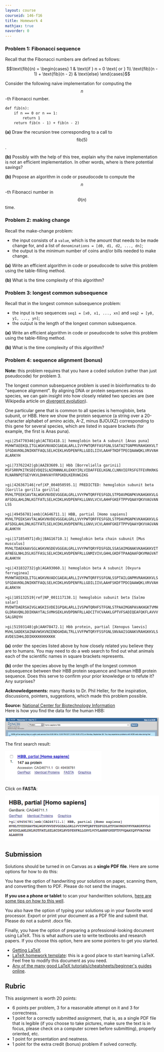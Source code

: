 ```yaml
---
layout: course
courseid: 146-f16
title: Homework 4
mathjax: true
navorder: 0
---
```


### Problem 1: Fibonacci sequence

Recall that the Fibonacci numbers are defined as follows:

$$\text{fib}(n) = \begin{cases}
1 & \text{if } n = 0 \text{ or } 1\\
\text{fib}(n - 1) + \text{fib}(n - 2) & \text{else}
\end{cases}$$

Consider the following naive implementation for computing the $$n$$-th Fibonacci number.

```
def fib(n):
    if n == 0 or n == 1:
        return 1
    return fib(n - 1) + fib(n - 2)
```

__(a)__ Draw the recursion tree corresponding to a call to $$\text{fib}(5)$$.

__(b)__ Possibly with the help of this tree, explain why the naive implementation is not an efficient implementation. In other words, where is there potential savings?

__(b)__ Propose an algorithm in code or pseudocode to compute the $$n$$-th Fibonacci number in $$\Theta(n)$$ time.

### Problem 2: making change

Recall the make-change problem:

* the input consists of a `value`, which is the amount that needs to be made change for, and a list of `denominations = [d0, d1, d2, ..., dn]`;
* the output is the minimum number of coins and/or bills needed to make change.

__(a)__ Write an efficient algorithm in code or pseudocode to solve this problem using the table-filling method.

__(b)__ What is the time complexity of this algorithm?

### Problem 3: longest common subsequence

Recall that in the longest common subsequence problem:

* the input is two sequences `seq1 = [x0, x1, ..., xn]` and `seq2 = [y0, y1, ..., yn]`;
* the output is the length of the longest common subsequence.

__(a)__ Write an efficient algorithm in code or pseudocode to solve this problem using the table-filling method.

__(b)__ What is the time complexity of this algorithm?

### Problem 4: sequence alignment (bonus)

__Note:__ this problem requires that you have a coded solution (rather than just pseudocode) for problem 3.

The longest common subsequence problem is used in bioinformatics to do "sequence alignment". By aligning DNA or protein sequences across species, we can gain insight into how closely related two species are (see Wikipedia article on  [divergent evolution](https://en.wikipedia.org/wiki/Divergent_evolution)).

One particular gene that is common to all species is hemoglobin, beta subunit, or HBB. Here we show the protein sequence (a string over a 20-character alphabet of amino acids, A-Z, minus BJOUXZ) corresponding to this gene for several species, which are listed in square brackets (for example, the first is Anas puna).

```
>gi|254770346|gb|ACT81418.1| hemoglobin beta A subunit [Anas puna]
MVHWTAEEKQLITGLWGKVNVADCGAEALARLLIVYPWTQRFFASFGNLSSATAITGNPMVRAHGKKVLT
SFGDAVKNLDNIKNTFAQLSELHCEKLHVDPENFRLLGDILIIVLAAHFTKDFTPECQAAWQKLVRVVAH
ALARKYH

>gi|73762242|gb|AAZ83609.1| Hbb [Borreliella garinii]
MSFSRRPKITKSDIVDQISLNIRNNNLKLEKKYIRLVIDAFFEELKGNLCLNNVIEFRSFGTFEVRKRKG
RLNARNPQTGEYVKVLDHHVAYFRPGKDLKERVWGIKG

>gi|426367146|ref|XP_004050595.1| PREDICTED: hemoglobin subunit beta [Gorilla gorilla gorilla]
MVHLTPEEKSAVTALWGKVNVDEVGGEALGRLLVVYPWTQRFFESFGDLSTPDAVMGNPKVKAHGKKVLG
AFSDGLAHLDNLKGTFATLSELHCDKLHVDPENFKLLGNVLVCVLAHHFGKEFTPPVQAAYQKVVAGVAN
LSS

>gi|49456781|emb|CAG46711.1| HBB, partial [Homo sapiens]
MVHLTPEEKSAVTALWGKVNVDEVGGEALGRLLVVYPWTQRFFESFGDLSTPDAVMGNPKVKAHGKKVLG
AFSDGLAHLDNLKGTFATLSELHCDKLHVDPENFRLLGNVLVCVLAHHFGKEFTPPVQAAYQKVVAGVAN
ALAHKYH

>gi|171854971|dbj|BAG16710.1| hemoglobin beta chain subunit [Mus musculus]
MVHLTDAEKAAVSGLWGKVNSDEVGGEALGRLLVVYPWTQRYFDSFGDLSSASAIMGNAKVKAHGKKVIT
AFNEGLNHLDSLKGTFASLSELHCDKLHVDPENFRLLGNMIVIVLGHHLGKDFTPAAQAAFQKVMAGVAT
ALAHKYH

>gi|431832732|gb|AGA93060.1| hemoglobin beta A subunit [Oxyura ferruginea]
MVHWTAEEKQLITGLWGKVNVADCGAEALARLLIVYPWTQRFFSSFGNLSSPTAILGNPMVRAHGKKVLS
SFGDAVKNLDNIKNTFAQLSELHCDKLHVDPENFRLLGDILIIVLAAHFSKDFTPDCQAAWQKLVRVVAH
ALARKYH

>gi|185132519|ref|NP_001117138.1| hemoglobin subunit beta [Salmo salar]
MVDWTDAERSAIVGLWGKISVDEIGPQALARLLIVSPWTQRHFSTFGNLSTPAAIMGNPAVAKHGKTVMH
GLDRAVQNLDDIKNAYTALSVMHSEKLHVDPDNFRLLADCITVCVAAKLGPTVFSADIQEAFQKFLAVVV
SALGRQYH

>gi|51593148|gb|AAH78472.1| Hbb protein, partial [Xenopus laevis]
MVHLSADEKSAINAVWSKVNIENDGHDALTRLLVVFPWTQRYFSSFGNLSNVAAISGNAKVRAHGKKVLS
AVDESIHHLDDIKKKKKKKKKKK
```

__(a)__ order the species listed above by how closely related you believe they are to humans. You may need to do a web search to find out what animals each of the scientific names in square brackets represents.

__(b)__ order the species above by the length of the longest common subsequence between their HBB protein sequence and human HBB protein sequence. Does this serve to confirm your prior knowledge or to refute it? Any surprises?

__Acknowledgements:__ many thanks to Dr. Phil Heller, for the inspiration, discussions, pointers, suggestions, which made this problem possible.

__Source:__ [National Center for Biotechnology Information](https://www.ncbi.nlm.nih.gov)  
Here is how you find the data for the human HBB:

![](ncbi_search.png)

The first search result:

![](ncbi_search2.png)

Click on __FASTA__:

![](ncbi_search3.png)


## Submission

Solutions should be turned in on Canvas as a __single PDF file__. Here are some options for how to do this:

You have the option of handwriting your solutions on paper, scanning them, and converting them to PDF. Please do not send the images.

__If you use a phone or tablet__ to scan your handwritten solutions, [here are some tips on how to this well](http://www.howtogeek.com/209951/the-best-ways-to-scan-a-document-using-your-phone-or-tablet/).

You also have the option of typing your solutions up in your favorite word processor. Export or print your document as a PDF file and submit that. Please do not a submit .docx file.

Finally, you have the option of preparing a professional-looking document using LaTeX. This is what authors use to write textbooks and research papers. If you choose this option, here are some pointers to get you started.

* [Getting LaTeX](https://www.latex-project.org/get/)
* [LaTeX homework template](http://www.jennylam.cc/assets/template.zip): this is a good place to start learning LaTeX. Feel free to modify this document as you need.
* [Any of the many good LaTeX tutorials/cheatsheets/beginner's guides online](https://lmddgtfy.net/?q=Latex%20quickstart).


## Rubric

This assignment is worth 20 points:

* 6 points per problem, 3 for a reasonable attempt on it and 3 for correctness.
* 1 point for a correctly submitted assignment, that is, as a single PDF file that is legible (if you choose to take pictures, make sure the text is in focus, please check on a computer screen before submitting), properly oriented, etc.
* 1 point for presentation and neatness.
* 1 point for the extra credit (bonus) problem if solved correctly.
